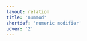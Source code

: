 ```yaml
---
layout: relation
title: 'nummod'
shortdef: 'numeric modifier'
udver: '2'
---
```

<!-- Interlanguage links updated Út zář 29 20:23:39 CEST 2020 -->
